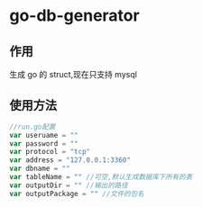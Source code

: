 # go-db-generator

## 作用

生成 go 的 struct,现在只支持 mysql

## 使用方法


```go
//run.go配置
var useruame = ""
var password = ""
var protocol = "tcp"
var address = "127.0.0.1:3360"
var dbname = ""
var tableName = "" //可空,默认生成数据库下所有的表
var outputDir = "" //输出的路径
var outputPackage = "" //文件的包名
```
